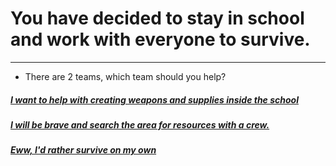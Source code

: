 # You have decided to stay in school and work with everyone to survive.

---
* There are 2 teams, which team should you help?

##### [I want to help with creating weapons and supplies inside the school](create-weapon.md)        
##### [I will be brave and search the area for resources with a crew.](explore.md)

##### [Eww, I'd rather survive on my own](../outside-school/where.md)